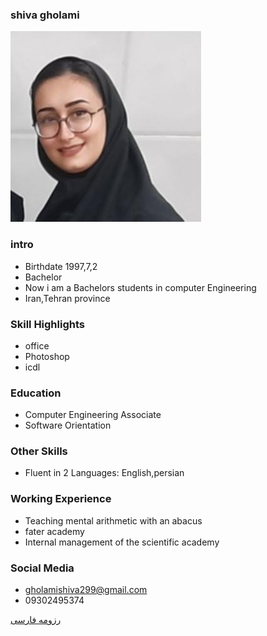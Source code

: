 ### shiva gholami
<img src="pic.jpg">

### intro


+ Birthdate 1997,7,2
+ Bachelor
+ Now i am a Bachelors students in computer Engineering
+ Iran,Tehran province 

### Skill Highlights



+ office
+ Photoshop
+ icdl

### Education


+ Computer Engineering Associate
+ Software Orientation
### Other Skills


+ Fluent in 2 Languages: English,persian


### Working Experience


+ Teaching mental arithmetic with an abacus
+ fater academy
+ Internal management of the scientific academy
### Social Media


+ gholamishiva299@gmail.com 
+ 09302495374 




[رزومه فارسی](/resume-fa)

